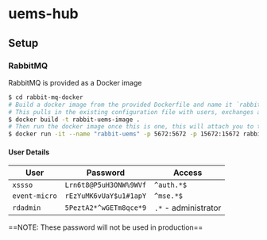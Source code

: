 # uems-hub

## Setup

### RabbitMQ

RabbitMQ is provided as a Docker image

```bash
$ cd rabbit-mq-docker
# Build a docker image from the provided Dockerfile and name it `rabbit-uems-image`
# This pulls in the existing configuration file with users, exchanges and queues already setup
$ docker build -t rabbit-uems-image .
# Then run the docker image once this is one, this will attach you to the process (-it) and forwards the ports as shown. You can then access the admin interface on http://localhost:15672
$ docker run -it --name "rabbit-uems" -p 5672:5672 -p 15672:15672 rabbit-uems-image
```

#### User Details

| User          | Password               | Access               |
| ------------- | ---------------------- | -------------------- |
| `xssso`       | `Lrn6t8@P5uH3ONW%9WVf` | `^auth.*$`           |
| `event-micro` | `rEzYuMK6vUaY$u1#1apY` | `^mse.*$`            |
| `rdadmin`     | `5PeztA2*^wGETm8qce*9` | `.*` - administrator |

==NOTE: These password will not be used in production==